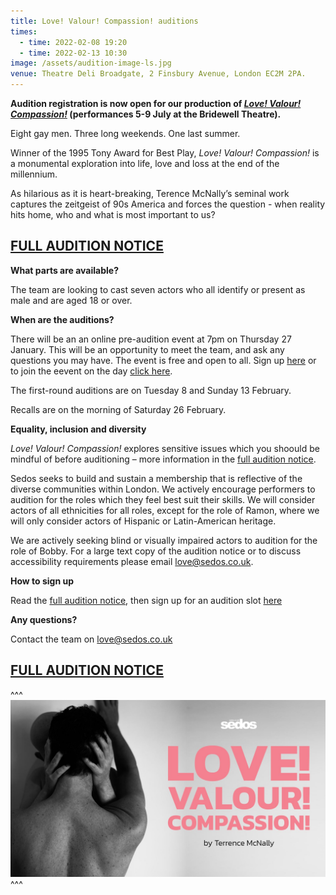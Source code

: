 ```yaml
---
title: Love! Valour! Compassion! auditions
times:
  - time: 2022-02-08 19:20
  - time: 2022-02-13 10:30
image: /assets/audition-image-ls.jpg
venue: Theatre Deli Broadgate, 2 Finsbury Avenue, London EC2M 2PA.
---
```

**Audition registration is now open for our production of *[Love! Valour! Compassion!](https://sedos.co.uk/shows/2021-love-valour-compassion)* (performances 5-9 July at the Bridewell Theatre).**

Eight gay men.
Three long weekends.
One last summer.

Winner of the 1995 Tony Award for Best Play, *Love! Valour! Compassion!* is a monumental exploration into life, love and loss at the end of the millennium.

As hilarious as it is heart-breaking, Terence McNally’s seminal work captures the zeitgeist of 90s America and forces the question - when reality hits home, who and what is most important to us?

## **[FULL AUDITION NOTICE](https://drive.google.com/file/d/1SwfAR58kquVFSB8r38rwjsRiDazGfWlD/view)**

**What parts are available?**

The team are looking to cast seven actors who all identify or present as male and are aged 18 or over.

**When are the auditions?**

There will be an an online pre-audition event at 7pm on Thursday 27 January. This will be an opportunity to meet the team, and ask any questions you may have. The event is free and open to all. Sign up [here](https://membership.sedos.co.uk/signup/95) or to join the eevent on the day [click here](https://meet.google.com/jhw-aopo-wbk?pli=1). 

The first-round auditions are on Tuesday 8 and Sunday 13 February. 

Recalls are on the morning of Saturday 26 February.

**Equality, inclusion and diversity**

*Love! Valour! Compassion!* explores sensitive issues which you shoould be mindful of before auditioning – more information in the [full audition notice](https://drive.google.com/file/d/1SwfAR58kquVFSB8r38rwjsRiDazGfWlD/view).  

Sedos seeks to build and sustain a membership that is reflective of the diverse communities within London. We actively encourage performers to audition for the roles which they feel best suit their skills. We will consider actors of all ethnicities for all roles, except for the role of Ramon, where we will only consider actors of Hispanic or Latin-American heritage.

We are actively seeking blind or visually impaired actors to audition for the role of Bobby. For a large text copy of the
audition notice or to discuss accessibility requirements please email love@sedos.co.uk.

**How to sign up**

Read the [full audition notice](https://drive.google.com/file/d/1SwfAR58kquVFSB8r38rwjsRiDazGfWlD/view), then sign up for an audition slot [here](https://membership.sedos.co.uk/signup/96)

**Any questions?**

Contact the team on [love@sedos.co.uk](mailto:love@sedos.co.uk)

## **[FULL AUDITION NOTICE](https://drive.google.com/file/d/1SwfAR58kquVFSB8r38rwjsRiDazGfWlD/view)**

^^^ ![](/assets/audition-image-ls.jpg)
^^^